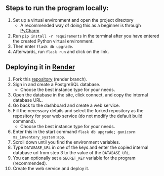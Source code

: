 ## Steps to run the program locally: 
1. Set up a virtual environment and open the project directory
    - A recommended way of doing this as a beginner is through [PyCharm](https://www.jetbrains.com/help/pycharm/creating-virtual-environment.html).
3. Run `pip install -r requirements` in the terminal after you have entered the created Python virtual environment.
4. Then enter `flask db upgrade`.
5. Afterwards, run `flask run` and click on the link.

## Deploying it in [Render](https://render.com/)
1. Fork this [repository](https://github.com/FaisalTamanoJr/MS-InventorySystem) (render branch).
2. Sign in and create a PostgreSQL database.
    - Choose the best instance type for your needs.
4. Open the database in the site, click connect, and copy the internal database URL.
5. Go back to the dashboard and create a web service.
6. Fill the necessary details and select the forked repository as the repository for your web service (do not modify the default build command).
    - Choose the best instance type for your needs.
7. Enter this in the start command `flask db upgrade; gunicorn ms_inventory_system:app`.
8. Scroll down until you find the environment variables.
9. Type `DATABASE_URL` in one of the keys and enter the copied internal database url from step 3 to the value of the `DATABASE_URL`.
10. You can optionally set a `SECRET_KEY` variable for the program (recommended).
11. Create the web service and deploy it.
